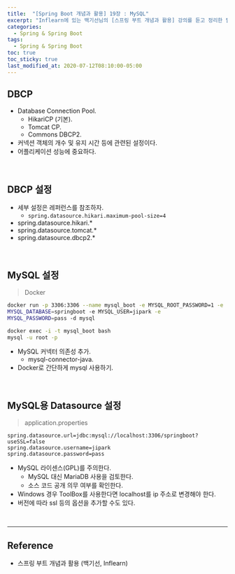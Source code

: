 ```yaml
---
title:  "[Spring Boot 개념과 활용] 19장 : MySQL"
excerpt: "Inflearn에 있는 백기선님의 [스프링 부트 개념과 활용] 강의를 듣고 정리한 필기입니다."
categories:
  - Spring & Spring Boot
tags:
  - Spring & Spring Boot
toc: true
toc_sticky: true
last_modified_at: 2020-07-12T08:10:00-05:00
---
```


## DBCP

* Database Connection Pool.
  * HikariCP (기본).
  * Tomcat CP.
  * Commons DBCP2.
* 커넥션 객체의 개수 및 유지 시간 등에 관련된 설정이다.
* 어플리케이션 성능에 중요하다.

<br>

## DBCP 설정

* 세부 설정은 레퍼런스를 참조하자.
  * ``spring.datasource.hikari.maximum-pool-size=4``
* spring.datasource.hikari.*
* spring.datasource.tomcat.*
* spring.datasource.dbcp2.*

<br>

## MySQL 설정

> Docker

```sh
docker run -p 3306:3306 --name mysql_boot -e MYSQL_ROOT_PASSWORD=1 -e
MYSQL_DATABASE=springboot -e MYSQL_USER=jipark -e
MYSQL_PASSWORD=pass -d mysql

docker exec -i -t mysql_boot bash
mysql -u root -p
```

* MySQL 커넥터 의존성 추가.
  * mysql-connector-java.
* Docker로 간단하게 mysql 사용하기.

<br>

## MySQL용 Datasource 설정

> application.properties

```properties
spring.datasource.url=jdbc:mysql://localhost:3306/springboot?useSSL=false
spring.datasource.username=jipark
spring.datasource.password=pass
```

* MySQL 라이센스(GPL)를 주의한다.
  * MySQL 대신 MariaDB 사용을 검토한다.
  * 소스 코드 공개 의무 여부를 확인한다.
* Windows 경우 ToolBox를 사용한다면 localhost를 ip 주소로 변경해야 한다.
* 버전에 따라 ssl 등의 옵션을 추가할 수도 있다.

<br>

---

## Reference

* 스프링 부트 개념과 활용 (백기선, Inflearn)
